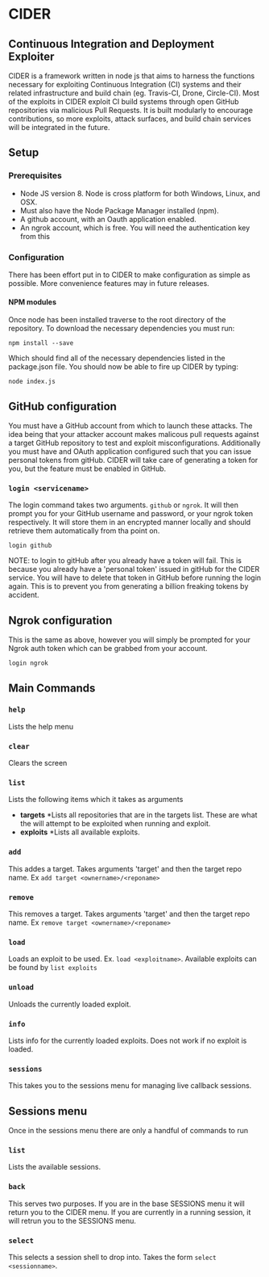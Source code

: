 # CIDER
## Continuous Integration and Deployment Exploiter

CIDER is a framework written in node js that aims to harness the functions necessary for exploiting Continuous Integration (CI) systems and their related infrastructure and build chain (eg. Travis-CI, Drone, Circle-CI). Most of the exploits in CIDER exploit CI build systems through open GitHub repositories via malicious Pull Requests. It is built modularly to encourage contributions, so more exploits, attack surfaces, and build chain services will be integrated in the future.


## Setup
### Prerequisites 
* Node JS version 8. Node is cross platform for both Windows, Linux, and OSX. 
* Must also have the Node Package Manager installed (npm).
* A github account, with an Oauth application enabled.
* An ngrok account, which is free. You will need the authentication key from this

### Configuration
There has been effort put in to CIDER to make configuration as simple as possible. More convenience features may in future releases.

#### NPM modules
Once node has been installed traverse to the root directory of the repository. To download the necessary dependencies you must run:
```
npm install --save
```
Which should find all of the necessary dependencies listed in the package.json file. You should now be able to fire up CIDER by typing:
```
node index.js
```

## GitHub configuration
You must have a GitHub account from which to launch these attacks. The idea being that your attacker account makes malicous pull requests against a target GitHub repository to test and exploit misconfigurations. Additionally you must have and OAuth application configured such that you can issue personal tokens from gitHub. CIDER will take care of generating a token for you, but the feature must be enabled in GitHub.

### `login <servicename>`
The login command takes two arguments. `github` or `ngrok`. It will then prompt you for your GitHub username and password, or your ngrok token respectively. It will store them in an encrypted manner locally and should retrieve them automatically from tha point on. 
```
login github
```

NOTE: to login to gitHub after you already have a token will fail. This is because you already have a 'personal token' issued in gitHub for the CIDER service. You will have to delete that token in GitHub before running the login again. This is to prevent you from generating a billion freaking tokens by accident. 

## Ngrok configuration
This is the same as above, however you will simply be prompted for your Ngrok auth token which can be grabbed from your account. 
```
login ngrok
```

## Main Commands
### `help`
Lists the help menu

### `clear`
Clears the screen

### `list`
Lists the following items which it takes as arguments
  - __targets__  *Lists all repositories that are in the targets list. These are what the will attempt to be exploited when running and exploit.
  - __exploits__ *Lists all available exploits. 

### `add`
This addes a target. Takes arguments 'target' and then the target repo name. Ex `add target <ownername>/<reponame>`

### `remove`
This removes a target. Takes arguments 'target' and then the target repo name. Ex `remove target <ownername>/<reponame>`

### `load`
Loads an exploit to be used. Ex. `load <exploitname>`. Available exploits can be found by `list exploits`

### `unload`
Unloads the currently loaded exploit.

### `info`
Lists info for the currently loaded exploits. Does not work if no exploit is loaded.

### `sessions`
This takes you to the sessions menu for managing live callback sessions.

## Sessions menu
Once in the sessions menu there are only a handful of commands to run
### `list`
Lists the available sessions.

### `back`
This serves two purposes. If you are in the base SESSIONS menu it will return you to the CIDER menu. If you are currently in a running session, it will retrun you to the SESSIONS menu.

### `select`
This selects a session shell to drop into. Takes the form `select <sessionname>`. 
